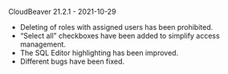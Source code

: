 CloudBeaver 21.2.1 - 2021-10-29
- Deleting of roles with assigned users has been prohibited.
- “Select all” checkboxes have been added to simplify access management.
- The SQL Editor highlighting has been improved.
- Different bugs have been fixed.